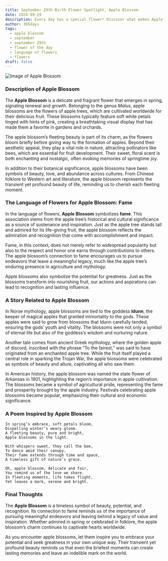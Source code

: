 ```yaml
---
title: September 29th Birth Flower Spotlight, Apple Blossom
date: 2024-09-29
description: Every day has a special flower! Discover what makes Apple Blossom unique as today’s birth flower and its symbolic meaning.
author: 365days
tags:
  - apple blossom
  - september
  - september 29th
  - flower of the day
  - language of flowers
  - flowers
draft: false
---
```


![Image of Apple Blossom](https://cdn.pixabay.com/photo/2022/05/03/14/50/flowers-7171863_640.jpg#center)


### Description of Apple Blossom

The **Apple Blossom** is a delicate and fragrant flower that emerges in spring, signaling renewal and growth. Belonging to the genus _Malus_, apple blossoms are the flowers of apple trees, which are cultivated worldwide for their delicious fruit. These blossoms typically feature soft white petals tinged with hints of pink, creating a breathtaking visual display that has made them a favorite in gardens and orchards.

The apple blossom’s fleeting beauty is part of its charm, as the flowers bloom briefly before giving way to the formation of apples. Beyond their aesthetic appeal, they play a vital role in nature, attracting pollinators like bees, which are essential for fruit development. Their sweet, floral scent is both enchanting and nostalgic, often evoking memories of springtime joy.

In addition to their botanical significance, apple blossoms have been symbols of beauty, love, and abundance across cultures. From Chinese folklore to Western art and literature, the apple blossom represents the transient yet profound beauty of life, reminding us to cherish each fleeting moment.

### The Language of Flowers for Apple Blossom: Fame

In the language of flowers, **Apple Blossom** symbolizes **fame**. This association stems from the apple tree’s historical and cultural significance as a source of sustenance and inspiration. Just as the apple tree stands tall and admired for its life-giving fruit, the apple blossom reflects the admiration and recognition that come with accomplishment and impact.

Fame, in this context, does not merely refer to widespread popularity but also to the respect and honor one earns through contributions to others. The apple blossom’s connection to fame encourages us to pursue endeavors that leave a meaningful legacy, much like the apple tree’s enduring presence in agriculture and mythology.

Apple blossoms also symbolize the potential for greatness. Just as the blossoms transform into nourishing fruit, our actions and aspirations can lead to recognition and lasting influence.

### A Story Related to Apple Blossom

In Norse mythology, apple blossoms are tied to the goddess **Idunn**, the keeper of magical apples that granted immortality to the gods. These apples were said to grow from blossoms that Idunn carefully tended, ensuring the gods’ youth and vitality. The blossoms were not only a symbol of eternal life but also of the goddess’s wisdom and nurturing nature.

Another tale comes from ancient Greek mythology, where the golden apple of discord, inscribed with the phrase “To the fairest,” was said to have originated from an enchanted apple tree. While the fruit itself played a central role in sparking the Trojan War, the apple blossoms were celebrated as symbols of beauty and allure, captivating all who saw them.

In American history, the apple blossom was named the state flower of Arkansas in 1901, highlighting the region’s importance in apple cultivation. The blossoms became a symbol of agricultural pride, representing the fame and prosperity brought by the apple industry. Festivals celebrating apple blossoms became popular, emphasizing their cultural and economic significance.

### A Poem Inspired by Apple Blossom

```
In spring’s embrace, soft petals bloom,  
Dispelling winter’s weary gloom.  
A fleeting beauty, pure and bright,  
Apple blossoms in the light.  

With whispers sweet, they call the bee,  
To dance amid their canopy.  
Their fame extends through time and space,  
A timeless gift of nature’s grace.  

Oh, apple blossom, delicate and fair,  
You remind us of the love we share.  
In fleeting moments, life takes flight,  
Yet leaves a mark, serene and bright.  
```

### Final Thoughts

The **Apple Blossom** is a timeless symbol of beauty, potential, and recognition. Its connection to fame reminds us of the importance of pursuing meaningful endeavors and leaving behind a legacy of value and inspiration. Whether admired in spring or celebrated in folklore, the apple blossom’s charm continues to captivate hearts worldwide.

As you encounter apple blossoms, let them inspire you to embrace your potential and seek greatness in your own unique way. Their transient yet profound beauty reminds us that even the briefest moments can create lasting memories and leave an indelible mark on the world.



